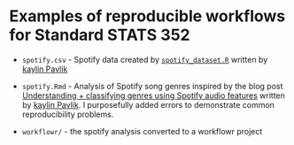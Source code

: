 # Examples of reproducible workflows for Standard STATS 352

* `spotify.csv` - Spotify data created by
[`spotify_dataset.R`](https://github.com/walkerkq/spotify_genre_classification/blob/master/spotify_dataset.R)
written by [kaylin Pavlik](https://www.kaylinpavlik.com)

* `spotify.Rmd` - Analysis of Spotify song genres inspired by the blog post
[Understanding + classifying genres using Spotify audio
features](https://www.kaylinpavlik.com/classifying-songs-genres/) written by
[kaylin Pavlik](https://www.kaylinpavlik.com). I purposefully added errors to
demonstrate common reproducibility problems.

* `workflowr/` - the spotify analysis converted to a workflowr project
